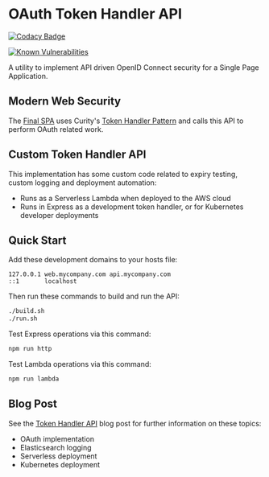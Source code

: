 # OAuth Token Handler API

[![Codacy Badge](https://app.codacy.com/project/badge/Grade/bc52d166f1624ef9a2c0cfbf283deb23)](https://www.codacy.com/gh/gary-archer/oauth.webproxyapi/dashboard?utm_source=github.com&amp;utm_medium=referral&amp;utm_content=gary-archer/oauth.webproxyapi&amp;utm_campaign=Badge_Grade)

[![Known Vulnerabilities](https://snyk.io/test/github/gary-archer/oauth.webproxyapi/badge.svg?targetFile=package.json)](https://snyk.io/test/github/gary-archer/oauth.webproxyapi?targetFile=package.json)

A utility to implement API driven OpenID Connect security for a Single Page Application.

## Modern Web Security

The [Final SPA](https://github.com/gary-archer/oauth.websample.final) uses Curity's [Token Handler Pattern](https://github.com/curityio/web-oauth-via-bff) and calls this API to perform OAuth related work.

## Custom Token Handler API

This implementation has some custom code related to expiry testing, custom logging and deployment automation:

- Runs as a Serverless Lambda when deployed to the AWS cloud
- Runs in Express as a development token handler, or for Kubernetes developer deployments

## Quick Start

Add these development domains to your hosts file:

```text
127.0.0.1 web.mycompany.com api.mycompany.com
::1       localhost
````

Then run these commands to build and run the API:

```bash
./build.sh
./run.sh
```

Test Express operations via this command:

```bash
npm run http
```

Test Lambda operations via this command:

```bash
npm run lambda
```

## Blog Post

See the [Token Handler API](https://authguidance.com/2019/04/08/web-reverse-proxy-implementation/) blog post for further information on these topics:

- OAuth implementation
- Elasticsearch logging
- Serverless deployment
- Kubernetes deployment
